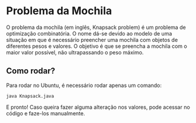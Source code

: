 # Problema da Mochila
O problema da mochila (em inglês, Knapsack problem) é um problema de optimização combinatória. O nome dá-se devido ao modelo de uma situação em que é necessário preencher uma mochila com objetos de diferentes pesos e valores. O objetivo é que se preencha a mochila com o maior valor possível, não ultrapassando o peso máximo.

## Como rodar?
Para rodar no Ubuntu, é necessário rodar apenas um comando:
```
java Knapsack.java
```
E pronto! Caso queira fazer alguma alteração nos valores, pode acessar no código e faze-los manualmente.